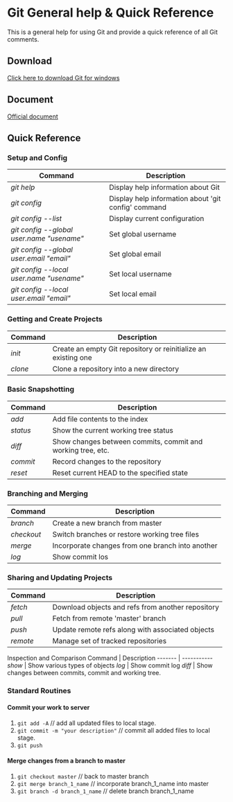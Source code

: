 # Git General help & Quick Reference 
This is a general help for using Git and provide a quick reference of all Git comments.

## Download
[Click here to download Git for windows][ref01]

## Document
[Official document][ref02]

## Quick Reference
### Setup and Config
Command | Description
------- | -----------
*git help* | Display help information about Git
*git config* | Display help information about 'git config' command
*git config --list* | Display current configuration
*git config --global user.name "usename"* | Set global username
*git config --global user.email "email"* | Set global email
*git config --local user.name "usename"* | Set local username
*git config --local user.email "email"* | Set local email

### Getting and Create Projects
Command | Description
------- | -----------
*init*  | Create an empty Git repository or reinitialize an existing one
*clone* | Clone a repository into a new directory

### Basic Snapshotting
Command | Description
------- | -----------
*add*   | Add file contents to the index
*status*| Show the current working tree status
*diff*  | Show changes between commits, commit and working tree, etc.
*commit*| Record changes to the repository
*reset* | Reset current HEAD to the specified state

### Branching and Merging
Command   | Description
--------- | -----------
*branch*  | Create a new branch from master
*checkout*| Switch branches or restore working tree files
*merge*   | Incorporate changes from one branch into another 
*log*     | Show commit los

### Sharing and Updating Projects
Command | Description
------- | -----------
*fetch* | Download objects and refs from another repository
*pull*  | Fetch from remote 'master' branch
*push*  | Update remote refs along with associated objects
*remote*| Manage set of tracked repositories

Inspection and Comparison
Command | Description
------- | -----------
*show*  | Show various types of objects
*log*   | Show commit log
*diff*  | Show changes between commits, commit and working tree.


### Standard Routines
#### Commit your work to server
1. `git add -A` // add all updated files to local stage.
2. `git commit -m "your description"` // commit all added files to local stage.
3. `git push` 


#### Merge changes from a branch to master
1. `git checkout master`         // back to master branch
2. `git merge branch_1_name`     // incorporate branch_1_name into master
3. `git branch -d branch_1_name` // delete branch branch_1_name


[ref01]: https://git-for-windows.github.io/  "Git Download for windows"
[ref02]: https://git-scm.com/docs "Git official document"